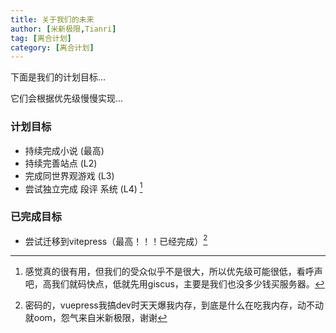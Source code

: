 ```yaml
---
title: 关于我们的未来
author: [米新极限,Tianri]
tag: [离合计划]
category: [离合计划]
---
```


下面是我们的计划目标...

它们会根据优先级慢慢实现...

<!-- more -->

### 计划目标

- 持续完成小说 (最高)
- 持续完善站点 (L2)
- 完成同世界观游戏 (L3)
- 尝试独立完成 段评 系统 (L4) [^2]

### 已完成目标

- 尝试迁移到vitepress（最高！！！已经完成）[^1]

[^1]: 密码的，vuepress我搞dev时天天爆我内存，到底是什么在吃我内存，动不动就oom，怨气来自米新极限，谢谢

[^2]: 感觉真的很有用，但我们的受众似乎不是很大，所以优先级可能很低，看呼声吧，高我们就码快点，低就先用giscus，主要是我们也没多少钱买服务器。
